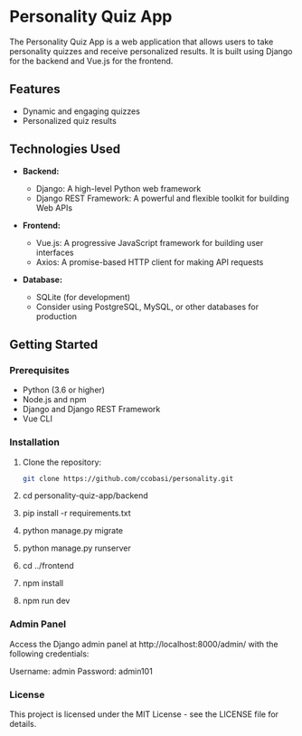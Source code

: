 # Personality Quiz App

The Personality Quiz App is a web application that allows users to take personality quizzes and receive personalized results. It is built using Django for the backend and Vue.js for the frontend.

## Features

- Dynamic and engaging quizzes
- Personalized quiz results

## Technologies Used

- **Backend:**

  - Django: A high-level Python web framework
  - Django REST Framework: A powerful and flexible toolkit for building Web APIs

- **Frontend:**

  - Vue.js: A progressive JavaScript framework for building user interfaces
  - Axios: A promise-based HTTP client for making API requests

- **Database:**
  - SQLite (for development)
  - Consider using PostgreSQL, MySQL, or other databases for production

## Getting Started

### Prerequisites

- Python (3.6 or higher)
- Node.js and npm
- Django and Django REST Framework
- Vue CLI

### Installation

1. Clone the repository:

   ```bash
   git clone https://github.com/ccobasi/personality.git
   ```
2. cd personality-quiz-app/backend

3. pip install -r requirements.txt

4. python manage.py migrate

5. python manage.py runserver

6. cd ../frontend

7. npm install

8. npm run dev


### Admin Panel

Access the Django admin panel at http://localhost:8000/admin/ with the following credentials:

Username: admin
Password: admin101


### License

This project is licensed under the MIT License - see the LICENSE file for details.

